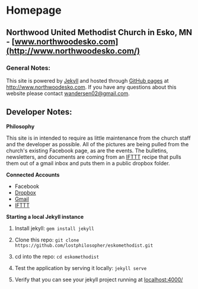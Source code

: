 # Homepage  
## Northwood United Methodist Church in Esko, MN - [www.northwoodesko.com](http://www.northwoodesko.com/)  

### General Notes:  

This site is powered by [Jekyll](http://jekyllrb.com/) and hosted through [GitHub pages](https://pages.github.com/)
at http://www.northwoodesko.com. If you have any questions about this website please contact wandersen02@gmail.com.

## Developer Notes:

**Philosophy**  

This site is in intended to require as little maintenance from the church staff and the developer as possible.
All of the pictures are being pulled from the church's existing Facebook page, as are the events. The bulletins, newsletters,
and documents are coming from an [IFTTT](https://ifttt.com/recipes) recipe that pulls them out of a gmail inbox and puts them in a public dropbox folder.

**Connected Accounts**

- Facebook  
- [Dropbox](https://www.dropbox.com/)  
- [Gmail](https://mail.google.com)  
- [IFTTT](https://ifttt.com)

**Starting a local Jekyll instance**

1. Install jekyll: ```gem install jekyll```

2. Clone this repo: ```git clone https://github.com/lostphilosopher/eskomethodist.git```

3. cd into the repo: ```cd eskomethodist```

4. Test the application by serving it locally: ```jekyll serve```

5. Verify that you can see your jekyll project running at [localhost:4000/](http://localhost:4000/ "Localhost on port 4000")
